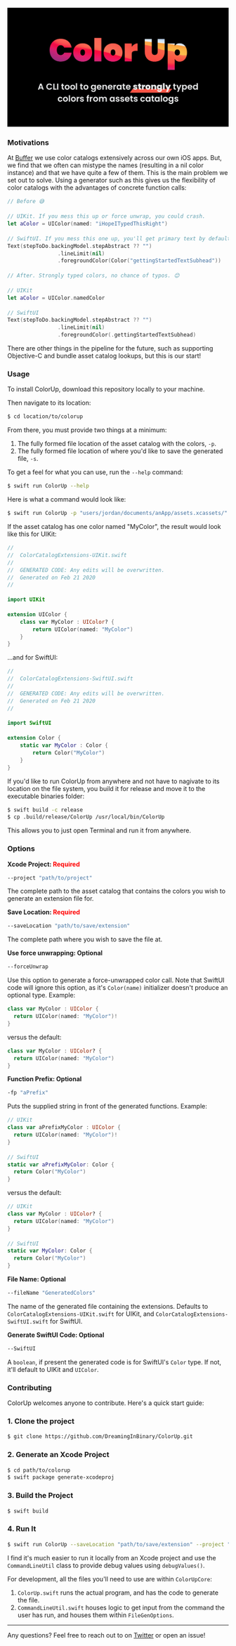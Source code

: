 <p align="center">
  <img src="/hero.png?raw=true" alt="Header Image" />
</p>

### Motivations
At [Buffer](https://www.buffer.com) we use color catalogs extensively across our own iOS apps. But, we find that we often can mistype the names (resulting in a nil color instance) and that we have quite a few of them. This is the main problem we set out to solve. Using a generator such as this gives us the flexibility of color catalogs with the advantages of concrete function calls:

```swift
// Before 😅

// UIKit. If you mess this up or force unwrap, you could crash.
let aColor = UIColor(named: "iHopeITypedThisRight") 

// SwiftUI. If you mess this one up, you'll get primary text by default.
Text(stepToDo.backingModel.stepAbstract ?? "")
                .lineLimit(nil)
                .foregroundColor(Color("gettingStartedTextSubhead"))

// After. Strongly typed colors, no chance of typos. 😊

// UIKit
let aColor = UIColor.namedColor

// SwiftUI
Text(stepToDo.backingModel.stepAbstract ?? "")
                .lineLimit(nil)
                .foregroundColor(.gettingStartedTextSubhead)
```

There are other things in the pipeline for the future, such as supporting Objective-C and bundle asset catalog lookups, but this is our start!

### Usage
To install ColorUp, download this repository locally to your machine.

Then navigate to its location:
```bash
$ cd location/to/colorup
```
From there, you must provide two things at a minimum:

1. The fully formed file location of the asset catalog with the colors, `-p`.
2. The fully formed file location of where you'd like to save the generated file, `-s`.

To get a feel for what you can use, run the `--help` command:
```bash
$ swift run ColorUp --help
```
Here is what a command would look like:
```bash
$ swift run ColorUp -p "users/jordan/documents/anApp/assets.xcassets/" -s "users/jordan/documents/anApp/extensions/"
```

If the asset catalog has one color named "MyColor", the result would look like this for UIKit:
```swift
//
//  ColorCatalogExtensions-UIKit.swift
//
//  GENERATED CODE: Any edits will be overwritten.
//  Generated on Feb 21 2020
//

import UIKit

extension UIColor {    
    class var MyColor : UIColor? {
        return UIColor(named: "MyColor")
    }
}
```

...and for SwiftUI:
```swift
//
//  ColorCatalogExtensions-SwiftUI.swift
//
//  GENERATED CODE: Any edits will be overwritten.
//  Generated on Feb 21 2020
//

import SwiftUI

extension Color {    
    static var MyColor : Color {
        return Color("MyColor")
    }
}
```

If you'd like to run ColorUp from anywhere and not have to nagivate to its location on the file system, you build it for release and move it to the executable binaries folder:
```bash
$ swift build -c release
$ cp .build/release/ColorUp /usr/local/bin/ColorUp
```

This allows you to just open Terminal and run it from anywhere.
### Options

**Xcode Project: <span style="color: red;">Required</span>**
```bash
--project "path/to/project"
```
The complete path to the asset catalog that contains the colors you wish to generate an extension file for.

**Save Location:<span style="color: red;"> Required</span>**
```bash
--saveLocation "path/to/save/extension"
```
The complete path where you wish to save the file at.

**Use force unwrapping: Optional**
```bash
--forceUnwrap
```
Use this option to generate a force-unwrapped color call. Note that SwiftUI code will ignore this option, as it's `Color(name)` initializer doesn't produce an optional type.
Example:
```swift
class var MyColor : UIColor {
  return UIColor(named: "MyColor")!
}
```
versus the default:
```swift
class var MyColor : UIColor? {
  return UIColor(named: "MyColor")
}
```

**Function Prefix: Optional**
```bash
-fp "aPrefix"
```
Puts the supplied string in front of the generated functions. 
Example:
```swift
// UIKit
class var aPrefixMyColor : UIColor {
  return UIColor(named: "MyColor")!
}

// SwiftUI
static var aPrefixMyColor: Color {
  return Color("MyColor")
}
```
versus the default:
```swift
// UIKit
class var MyColor : UIColor? {
  return UIColor(named: "MyColor")
}

// SwiftUI
static var MyColor: Color {
  return Color("MyColor")
}
```

**File Name: Optional**
```bash
--fileName "GeneratedColors"
```
The name of the generated file containing the extensions. Defaults to `ColorCatalogExtensions-UIKit.swift` for UIKit, and `ColorCatalogExtensions-SwiftUI.swift` for SwiftUI. 

**Generate SwiftUI Code: Optional**
```bash
--SwiftUI 
```
A `boolean`, if present the generated code is for SwiftUI's `Color` type. If not, it'll default to UIKit and `UIColor`.

### Contributing
ColorUp welcomes anyone to contribute. Here's a quick start guide:

### 1. Clone the project
```bash
$ git clone https://github.com/DreamingInBinary/ColorUp.git
```

### 2. Generate an Xcode Project
```bash
$ cd path/to/colorup
$ swift package generate-xcodeproj
```

### 3. Build the Project
```bash
$ swift build 
```

### 4. Run It
```bash
$ swift run ColorUp --saveLocation "path/to/save/extension" --project "path/to/project"
```

I find it's much easier to run it locally from an Xcode project and use the `CommandLineUtil` class to provide debug values using `debugValues()`.

For development, all the files you'll need to use are within `ColorUpCore`:
1. `ColorUp.swift` runs the actual program, and has the code to generate the file.
2. `CommandLineUtil.swift` houses logic to get input from the command the user has run, and houses them within `FileGenOptions`.

<hr />

Any questions? Feel free to reach out to on [Twitter](https://www.twitter.com/jordanmorgan10) or open an issue!

